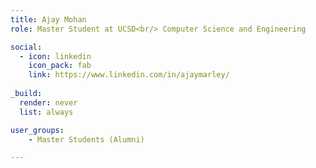 ```yaml
---
title: Ajay Mohan
role: Master Student at UCSD<br/> Computer Science and Engineering

social:
  - icon: linkedin
    icon_pack: fab
    link: https://www.linkedin.com/in/ajaymarley/
    
_build:
  render: never
  list: always

user_groups:
    - Master Students (Alumni)

---
```

